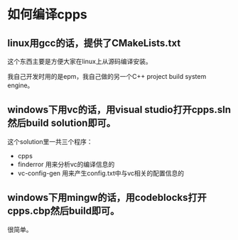 # 如何编译cpps



## linux用gcc的话，提供了CMakeLists.txt
这个东西主要是方便大家在linux上从源码编译安装。

我自己开发时用的是epm，我自己做的另一个C++ project build system engine。



## windows下用vc的话，用visual studio打开cpps.sln然后build solution即可。

这个solution里一共三个程序：
* cpps
* finderror 用来分析vc的编译信息的
* vc-config-gen 用来产生config.txt中与vc相关的配置信息的

## windows下用mingw的话，用codeblocks打开cpps.cbp然后build即可。
很简单。